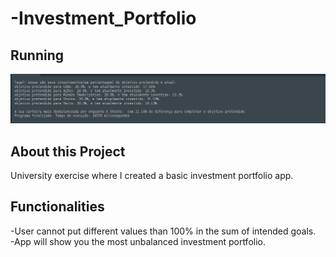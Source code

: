 # -Investment_Portfolio 
## Running   

![Preview-Screens](https://github.com/devWeslei/-Investment_Portfolio/blob/main/assets/example.png)


## About this Project

University exercise where I created a basic investment portfolio app.


## Functionalities
-User cannot put different values than 100% in the sum of intended goals.   
-App will show you the most unbalanced investment portfolio.

